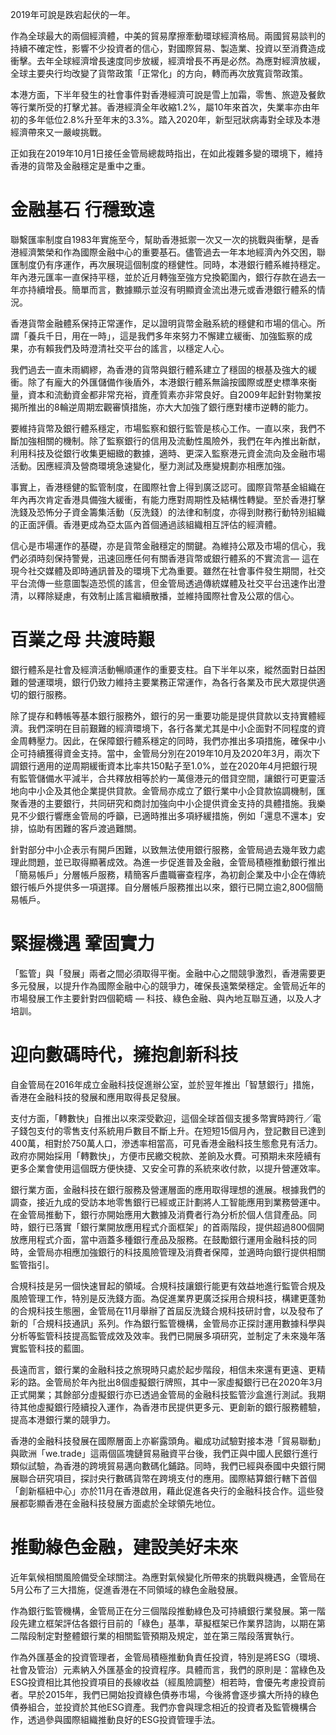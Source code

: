 2019年可說是跌宕起伏的一年。

作為全球最大的兩個經濟體，中美的貿易摩擦牽動環球經濟格局。兩國貿易談判的持續不確定性，影響不少投資者的信心，對國際貿易、製造業、投資以至消費造成衝擊。去年全球經濟增長速度同步放緩，經濟增長不再是必然。為應對經濟放緩，全球主要央行均改變了貨幣政策「正常化」的方向，轉而再次放寬貨幣政策。

本港方面，下半年發生的社會事件對香港經濟可說是雪上加霜，零售、旅遊及餐飲等行業所受的打擊尤甚。香港經濟全年收縮1.2%，屬10年來首次，失業率亦由年初的多年低位2.8%升至年末的3.3%。踏入2020年，新型冠狀病毒對全球及本港經濟帶來又一嚴峻挑戰。

正如我在2019年10月1日接任金管局總裁時指出，在如此複雜多變的環境下，維持香港的貨幣及金融穩定是重中之重。

# 金融基石 行穩致遠

聯繫匯率制度自1983年實施至今，幫助香港抵禦一次又一次的挑戰與衝擊，是香港經濟繁榮和作為國際金融中心的重要基石。儘管過去一年本地經濟內外交困，聯匯制度仍有序運作，再次展現這個制度的穩健性。同時，本港銀行體系維持穩定。年內港元匯率一直保持平穩，並於近月轉強至強方兌換範圍內，銀行存款在過去一年亦持續增長。簡單而言，數據顯示並沒有明顯資金流出港元或香港銀行體系的情況。

香港貨幣金融體系保持正常運作，足以證明貨幣金融系統的穩健和市場的信心。所謂「養兵千日，用在一時」，這是我們多年來努力不懈建立緩衝、加強監察的成果，亦有賴我們及時澄清社交平台的謠言，以穩定人心。

我們過去一直未雨綢繆，為香港的貨幣與銀行體系建立了穩固的根基及強大的緩衝。除了有龐大的外匯儲備作後盾外，本港銀行體系無論按國際或歷史標準來衡量，資本和流動資金都非常充裕，資產質素亦非常良好。自2009年起針對物業按揭所推出的8輪逆周期宏觀審慎措施，亦大大加強了銀行應對樓市逆轉的能力。

要維持貨幣及銀行體系穩定，市場監察和銀行監管是核心工作。一直以來，我們不斷加強相關的機制。除了監察銀行的信用及流動性風險外，我們在年內推出新猷，利用科技及從銀行收集更細緻的數據，適時、更深入監察港元資金流向及金融市場活動。因應經濟及營商環境急速變化，壓力測試及應變規劃亦相應加強。

事實上，香港穩健的監管制度，在國際社會上得到廣泛認可。國際貨幣基金組織在年內再次肯定香港具備強大緩衝，有能力應對周期性及結構性轉變。至於香港打擊洗錢及恐怖分子資金籌集活動（反洗錢）的法律和制度，亦得到財務行動特別組織的正面評價。香港更成為亞太區內首個通過該組織相互評估的經濟體。

信心是市場運作的基礎，亦是貨幣金融穩定的關鍵。為維持公眾及市場的信心，我們必須時刻保持警覺，迅速回應任何有關香港貨幣或銀行體系的不實流言— 這在現今社交媒體及即時通訊普及的環境下尤為重要。雖然在社會事件發生期間，社交平台流傳一些意圖製造恐慌的謠言，但金管局透過傳統媒體及社交平台迅速作出澄清，以釋除疑慮，有效制止謠言繼續散播，並維持國際社會及公眾的信心。

# 百業之母 共渡時艱

銀行體系是社會及經濟活動暢順運作的重要支柱。自下半年以來，縱然面對日益困難的營運環境，銀行仍致力維持主要業務正常運作，為各行各業及市民大眾提供適切的銀行服務。

除了提存和轉帳等基本銀行服務外，銀行的另一重要功能是提供貸款以支持實體經濟。我們深明在目前艱難的經濟環境下，各行各業尤其是中小企面對不同程度的資金周轉壓力。因此，在保障銀行體系穩定的同時，我們亦推出多項措施，確保中小企可持續獲得資金支持。當中，金管局分別在2019年10月及2020年3月，兩次下調銀行適用的逆周期緩衝資本比率共150點子至1.0%，並在2020年4月把銀行現有監管儲備水平減半，合共釋放相等於約一萬億港元的借貸空間，讓銀行可更靈活地向中小企及其他企業提供貸款。金管局亦成立了銀行業中小企貸款協調機制，匯聚香港的主要銀行，共同研究和商討加強向中小企提供資金支持的具體措施。我樂見不少銀行響應金管局的呼籲，已適時推出多項紓緩措施，例如「還息不還本」安排，協助有困難的客戶渡過難關。

針對部分中小企表示有開戶困難，以致無法使用銀行服務，金管局過去幾年致力處理此問題，並已取得顯著成效。為進一步促進普及金融，金管局積極推動銀行推出「簡易帳戶」分層帳戶服務，精簡客戶盡職審查程序，為初創企業及中小企在傳統銀行帳戶外提供多一項選擇。自分層帳戶服務推出以來，銀行已開立逾2,800個簡易帳戶。

# 緊握機遇 鞏固實力

「監管」與「發展」兩者之間必須取得平衡。金融中心之間競爭激烈，香港需要更多元發展，以提升作為國際金融中心的競爭力，確保長遠繁榮穩定。金管局近年的市場發展工作主要針對四個範疇 — 科技、綠色金融、與內地互聯互通，以及人才培訓。

# 迎向數碼時代，擁抱創新科技

自金管局在2016年成立金融科技促進辦公室，並於翌年推出「智慧銀行」措施，香港在金融科技的發展和應用取得長足發展。

支付方面，「轉數快」自推出以來深受歡迎，這個全球首個支援多幣實時跨行╱電子錢包支付的零售支付系統用戶數目不斷上升。在短短15個月內，登記數目已達到400萬，相對於750萬人口，滲透率相當高，可見香港金融科技生態愈見有活力。政府亦開始採用「轉數快」，方便市民繳交稅款、差餉及水費。可預期未來陸續有更多企業會使用這個既方便快捷、又安全可靠的系統來收付款，以提升營運效率。

銀行業方面，金融科技在銀行服務及營運層面的應用取得理想的進展。根據我們的調查，接近九成的受訪本地零售銀行已經或正計劃將人工智能應用到業務營運中。在金管局推動下，銀行亦開始應用大數據及消費者行為分析於個人信貸產品。同時，銀行已落實「銀行業開放應用程式介面框架」的首兩階段，提供超過800個開放應用程式介面，當中涵蓋多種銀行產品及服務。在鼓勵銀行運用金融科技的同時，金管局亦相應加強銀行的科技風險管理及消費者保障，並適時向銀行提供相關監管指引。

合規科技是另一個快速冒起的領域。合規科技讓銀行能更有效益地進行監管合規及風險管理工作，特別是反洗錢方面。為促進業界更廣泛採用合規科技，構建更蓬勃的合規科技生態圈，金管局在11月舉辦了首屆反洗錢合規科技研討會，以及發布了新的「合規科技通訊」系列。作為銀行監管機構，金管局亦正探討運用數據科學與分析等監管科技提高監管成效及效率。我們已開展多項研究，並制定了未來幾年落實監管科技的藍圖。

長遠而言，銀行業的金融科技之旅現時只處於起步階段，相信未來還有更遠、更精彩的路。金管局於年內批出8個虛擬銀行牌照，其中一家虛擬銀行已在2020年3月正式開業；其餘部分虛擬銀行亦已透過金管局的金融科技監管沙盒進行測試。我期待其他虛擬銀行陸續投入運作，為香港市民提供更多元、更創新的銀行服務體驗，提高本港銀行業的競爭力。

香港的金融科技發展在國際層面上亦嶄露頭角。繼成功試驗對接本港「貿易聯動」與歐洲「we.trade」這兩個區塊鏈貿易融資平台後，我們正與中國人民銀行進行類似試驗，為香港的跨境貿易邁向數碼化鋪路。同時，我們已經與泰國中央銀行開展聯合研究項目，探討央行數碼貨幣在跨境支付的應用。國際結算銀行轄下首個「創新樞紐中心」亦於11月在香港啟用，藉此促進各央行的金融科技合作。這些發展都彰顯香港在金融科技發展方面處於全球領先地位。

# 推動綠色金融，建設美好未來

近年氣候相關風險備受全球關注。為應對氣候變化所帶來的挑戰與機遇，金管局在5月公布了三大措施，促進香港在不同領域的綠色金融發展。

作為銀行監管機構，金管局正在分三個階段推動綠色及可持續銀行業發展。第一階段先建立框架評估各銀行目前的「綠色」基準，草擬框架已作業界諮詢，以期在第二階段制定對整體銀行業的相關監管預期及規定，並在第三階段落實執行。

作為外匯基金的投資管理者，金管局積極推動負責任投資，特別是將ESG（環境、社會及管治）元素納入外匯基金的投資程序。具體而言，我們的原則是：當綠色及ESG投資相比其他投資項目的長線收益（經風險調整）相若時，會優先考慮投資前者。早於2015年，我們已開始投資綠色債券市場，今後將會逐步擴大所持的綠色債券組合，並投資於其他ESG資產。我們亦會與理念相近的投資者及監管機構合作，透過參與國際組織推動良好的ESG投資管理手法。
